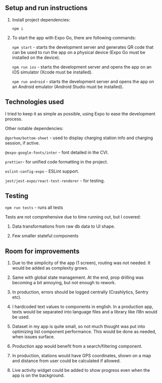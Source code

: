 ## Setup and run instructions

1. Install project dependencies:

    `npm i`

2. To start the app with Expo Go, there are following commands:

    `npm start` - starts the development server and generates QR code that can be used to run the app on a physical device (Expo Go must be installed on the device).

    `npm run ios` - starts the development server and opens the app on an iOS simulator (Xcode must be installed).

    `npm run android` - starts the development server and opens the app on an Android emulator (Android Studio must be installed).

## Technologies used

I tried to keep it as simple as possible, using Expo to ease the development process.

Other notable dependencies:

`@gorhom/bottom-sheet` - used to display charging station info and charging session, if active.

`@expo-google-fonts/inter` - font detailed in the CVI.

`prettier`- for unified code formatting in the project.

`eslint-config-expo` - ESLint support.

`jest/jest-expo/react-test-renderer` - for testing.

## Testing

`npm run tests` - runs all tests

Tests are not comprehensive due to time running out, but I covered:

1. Data transformations from raw db data to UI shape.

2. Few smaller stateful components

## Room for improvements

1. Due to the simplicity of the app (1 screen), routing was not needed. It would be added as complexity grows.

2. Same with global state management. At the end, prop drilling was becoming a bit annoying, but not enough to rework.

3. In production, errors should be logged centrally (Crashlytics, Sentry etc).

4. I hardcoded text values to components in english. In a production app, texts would be separated into language files and a library like i18n would be used.

5. Dataset in my app is quite small, so not much thought was put into optimizing list component performance. This would be done as needed, when issues surface.

6. Production app would benefit from a search/filtering component.

7. In production, stations would have GPS coordinates, shown on a map and distance from user could be calculated if allowed.

8. Live activity widget could be added to show progress even when the app is on the background.
